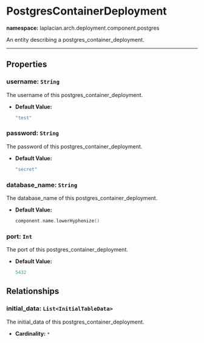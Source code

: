 # **PostgresContainerDeployment**
**namespace:** laplacian.arch.deployment.component.postgres

An entity describing a postgres_container_deployment.



---

## Properties

### username: `String`
The username of this postgres_container_deployment.
- **Default Value:**
  ```kotlin
  "test"
  ```

### password: `String`
The password of this postgres_container_deployment.
- **Default Value:**
  ```kotlin
  "secret"
  ```

### database_name: `String`
The database_name of this postgres_container_deployment.
- **Default Value:**
  ```kotlin
  component.name.lowerHyphenize()
  ```

### port: `Int`
The port of this postgres_container_deployment.
- **Default Value:**
  ```kotlin
  5432
  ```

## Relationships

### initial_data: `List<InitialTableData>`
The initial_data of this postgres_container_deployment.
- **Cardinality:** `*`